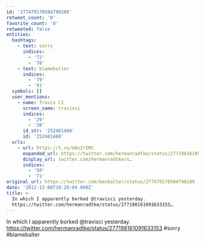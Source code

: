 ```yaml
---
id: '277479170504798209'
retweet_count: '0'
favorite_count: '0'
retweeted: false
entities:
  hashtags:
    - text: sorry
      indices:
        - '72'
        - '78'
    - text: blamebalter
      indices:
        - '79'
        - '91'
  symbols: []
  user_mentions:
    - name: Travis CI
      screen_name: travisci
      indices:
        - '29'
        - '38'
      id_str: '252481460'
      id: '252481460'
  urls:
    - url: https://t.co/UAsZrEMC
      expanded_url: https://twitter.com/hermanradtke/status/277198161091633153
      display_url: twitter.com/hermanradtke/s…
      indices:
        - '50'
        - '71'
original_url: https://twitter.com/benbalter/status/277479170504798209
date: '2012-12-08T18:26:04.000Z'
title: >-
  In which I apparently borked @travisci yesterday.
  https://twitter.com/hermanradtke/status/277198161091633153…
---
```


In which I apparently borked @travisci yesterday. https://twitter.com/hermanradtke/status/277198161091633153 #sorry #blamebalter
